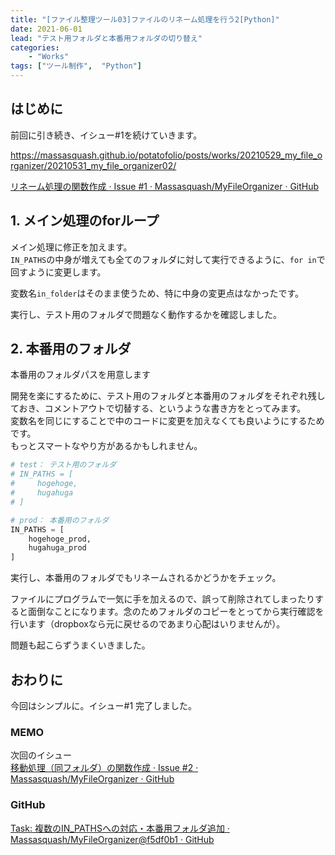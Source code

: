 ```yaml
---
title: "[ファイル整理ツール03]ファイルのリネーム処理を行う2[Python]"
date: 2021-06-01
lead: "テスト用フォルダと本番用フォルダの切り替え"
categories: 
    - "Works"
tags: ["ツール制作",  "Python"]
---
```


## はじめに
前回に引き続き、イシュー#1を続けていきます。  

https://massasquash.github.io/potatofolio/posts/works/20210529_my_file_organizer/20210531_my_file_organizer02/

[リネーム処理の関数作成 · Issue #1 · Massasquash/MyFileOrganizer · GitHub](https://github.com/Massasquash/MyFileOrganizer/issues/1)

## 1. メイン処理のforループ
メイン処理に修正を加えます。  
`IN_PATHS`の中身が増えても全てのフォルダに対して実行できるように、`for in`で回すように変更します。  

変数名`in_folder`はそのまま使うため、特に中身の変更点はなかったです。

実行し、テスト用のフォルダで問題なく動作するかを確認しました。


## 2. 本番用のフォルダ
本番用のフォルダパスを用意します

開発を楽にするために、テスト用のフォルダと本番用のフォルダをそれぞれ残しておき、コメントアウトで切替する、というような書き方をとってみます。  
変数名を同じにすることで中のコードに変更を加えなくても良いようにするためです。  
もっとスマートなやり方があるかもしれません。


```python
# test： テスト用のフォルダ
# IN_PATHS = [
#     hogehoge,
#     hugahuga
# ]

# prod： 本番用のフォルダ
IN_PATHS = [
    hogehoge_prod,
    hugahuga_prod
]
```

実行し、本番用のフォルダでもリネームされるかどうかをチェック。  

ファイルにプログラムで一気に手を加えるので、誤って削除されてしまったりすると面倒なことになります。念のためフォルダのコピーをとってから実行確認を行います（dropboxなら元に戻せるのであまり心配はいりませんが）。


問題も起こらずうまくいきました。  


## おわりに
今回はシンプルに。イシュー#1 完了しました。

### MEMO
次回のイシュー  
[移動処理（同フォルダ）の関数作成 · Issue #2 · Massasquash/MyFileOrganizer · GitHub](https://github.com/Massasquash/MyFileOrganizer/issues/2)


### GitHub
[Task: 複数のIN_PATHSへの対応・本番用フォルダ追加 · Massasquash/MyFileOrganizer@f5df0b1 · GitHub](https://github.com/Massasquash/MyFileOrganizer/commit/f5df0b17adcc38b40c778b4c7cc7f1d0296a6de8)